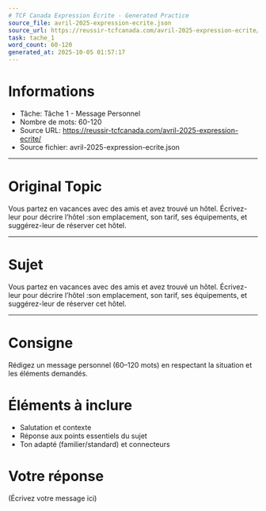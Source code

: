 ```yaml
---
# TCF Canada Expression Écrite - Generated Practice
source_file: avril-2025-expression-ecrite.json
source_url: https://reussir-tcfcanada.com/avril-2025-expression-ecrite/
task: tache_1
word_count: 60-120
generated_at: 2025-10-05 01:57:17
---
```


# Informations
- Tâche: Tâche 1 - Message Personnel
- Nombre de mots: 60-120
- Source URL: https://reussir-tcfcanada.com/avril-2025-expression-ecrite/
- Source fichier: avril-2025-expression-ecrite.json

---

# Original Topic
Vous partez en vacances avec des amis et avez trouvé un hôtel. Écrivez-leur pour décrire l’hôtel :son emplacement, son tarif, ses équipements, et suggérez-leur de réserver cet hôtel.

---

# Sujet
Vous partez en vacances avec des amis et avez trouvé un hôtel. Écrivez-leur pour décrire l’hôtel :son emplacement, son tarif, ses équipements, et suggérez-leur de réserver cet hôtel.

---
# Consigne
Rédigez un message personnel (60–120 mots) en respectant la situation et les éléments demandés.

# Éléments à inclure
- Salutation et contexte
- Réponse aux points essentiels du sujet
- Ton adapté (familier/standard) et connecteurs

# Votre réponse
(Écrivez votre message ici)
